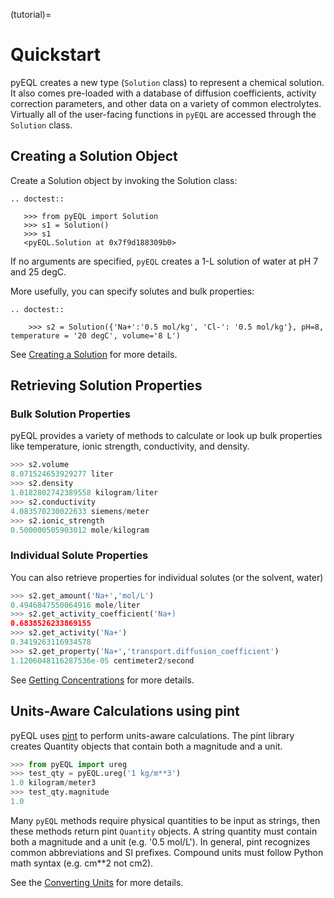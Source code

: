 (tutorial)=

# Quickstart

pyEQL creates a new type (`Solution` class) to represent a chemical solution.
It also comes pre-loaded with a database of diffusion coefficients, activity
correction parameters, and other data on a variety of common electrolytes.
Virtually all of the user-facing functions in `pyEQL` are accessed through the
`Solution` class.

## Creating a Solution Object

Create a Solution object by invoking the Solution class:

```{eval-rst}
.. doctest::

   >>> from pyEQL import Solution
   >>> s1 = Solution()
   >>> s1
   <pyEQL.Solution at 0x7f9d188309b0>

```

If no arguments are specified, `pyEQL` creates a 1-L solution of water at
pH 7 and 25 degC.

More usefully, you can specify solutes and bulk properties:

```{eval-rst}
.. doctest::

    >>> s2 = Solution({'Na+':'0.5 mol/kg', 'Cl-': '0.5 mol/kg'}, pH=8, temperature = '20 degC', volume='8 L')
```

See [Creating a Solution](creating.md) for more details.

## Retrieving Solution Properties

### Bulk Solution Properties

pyEQL provides a variety of methods to calculate or look up bulk properties
like temperature, ionic strength, conductivity, and density.

```python
>>> s2.volume
8.071524653929277 liter
>>> s2.density
1.0182802742389558 kilogram/liter
>>> s2.conductivity
4.083570230022633 siemens/meter
>>> s2.ionic_strength
0.500000505903012 mole/kilogram
```

### Individual Solute Properties

You can also retrieve properties for individual solutes (or the solvent, water)

```python
>>> s2.get_amount('Na+','mol/L')
0.4946847550064916 mole/liter
>>> s2.get_activity_coefficient('Na+)
0.6838526233869155
>>> s2.get_activity('Na+')
0.3419263116934578
>>> s2.get_property('Na+','transport.diffusion_coefficient')
1.1206048116287536e-05 centimeter2/second
```

See [Getting Concentrations](amounts.md) for more details.

## Units-Aware Calculations using pint

pyEQL uses [pint](https://github.com/hgrecco/pint) to perform units-aware calculations. The pint library creates
Quantity objects that contain both a magnitude and a unit.

```python
>>> from pyEQL import ureg
>>> test_qty = pyEQL.ureg('1 kg/m**3')
1.0 kilogram/meter3
>>> test_qty.magnitude
1.0
```

Many `pyEQL` methods require physical quantities to be input as strings, then these methods return pint `Quantity` objects. A string quantity must contain both a magnitude and a unit (e.g. '0.5 mol/L').
In general, pint recognizes common abbreviations and SI prefixes. Compound units must follow Python math syntax (e.g. cm\*\*2 not cm2).

See the [Converting Units](units.md) for more details.
